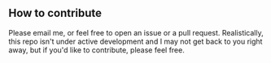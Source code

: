 ## How to contribute

Please email me, or feel free to open an issue or a pull request. Realistically, this repo isn't under active development and I may not get back to you right away, but if you'd like to contribute, please feel free.